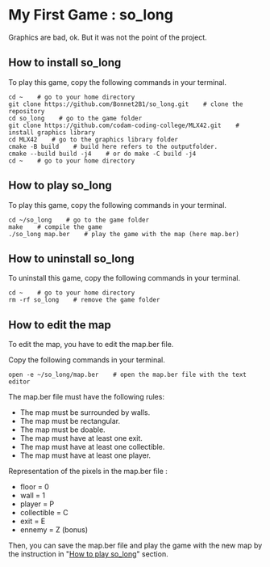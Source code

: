 # My First Game : so_long

Graphics are bad, ok. But it was not the point of the project.

## How to install so_long

To play this game, copy the following commands in your terminal.

	cd ~    # go to your home directory
	git clone https://github.com/Bonnet2B1/so_long.git    # clone the repository
	cd so_long    # go to the game folder
	git clone https://github.com/codam-coding-college/MLX42.git    # install graphics library
	cd MLX42    # go to the graphics library folder
	cmake -B build    # build here refers to the outputfolder.
	cmake --build build -j4    # or do make -C build -j4
	cd ~    # go to your home directory

## How to play so_long

To play this game, copy the following commands in your terminal.

	cd ~/so_long    # go to the game folder
	make    # compile the game
	./so_long map.ber    # play the game with the map (here map.ber)


## How to uninstall so_long

To uninstall this game, copy the following commands in your terminal.

	cd ~    # go to your home directory
	rm -rf so_long    # remove the game folder

## How to edit the map

To edit the map, you have to edit the map.ber file.

Copy the following commands in your terminal.

	open -e ~/so_long/map.ber    # open the map.ber file with the text editor


The map.ber file must have the following rules:

- The map must be surrounded by walls.
- The map must be rectangular.
- The map must be doable.
- The map must have at least one exit.
- The map must have at least one collectible.
- The map must have at least one player.

Representation of the pixels in the map.ber file :

- floor = 0
- wall = 1
- player = P
- collectible = C
- exit = E
- ennemy = Z (bonus)

Then, you can save the map.ber file and play the game with the new map by the instruction in "[How to play so_long](#how-to-play-so_long)" section.
